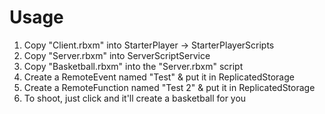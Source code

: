 # Usage

1. Copy "Client.rbxm" into StarterPlayer -> StarterPlayerScripts
2. Copy "Server.rbxm" into ServerScriptService
3. Copy "Basketball.rbxm" into the "Server.rbxm" script
4. Create a RemoteEvent named "Test" & put it in ReplicatedStorage
5. Create a RemoteFunction named "Test 2" & put it in ReplicatedStorage
6. To shoot, just click and it'll create a basketball for you
